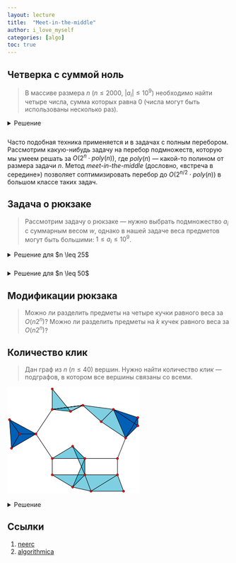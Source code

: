```yaml
---
layout: lecture
title:  "Meet-in-the-middle"
author: i_love_myself
categories: [algo]
toc: true
---
```


## Четверка с суммой ноль

> В массиве размера $n$ ($n \leq 2000$, $|a_i| \leq 10^9$) необходимо найти четыре числа, сумма которых равна $0$ (числа могут быть использованы несколько раз).

<details markdown="1" style="margin-bottom: 5%"><summary>Решение</summary>

Четыре числа $a, b, c, d$ с суммой $0$ прекрасно деляется на две части: $a+b = -(c+d)$. То есть если мы зафиксировали сумму первых двух чисел, то мы знаем, какой должна быть сумма вторых двух чисел. Это позволяет решить задачу за $O(n^2 \log n)$:

1. Сохраним суммы всех пар во множестве за $O(n^2 \log n)$
2. Переберем все пары ещё раз и проверим, есть ли пара чисел с противоположной суммой. Этот шаг тоже работает за $O(n^2 \log n)$

</details>

Часто подобная техника применяется и в задачах с полным перебором. Рассмотрим какую-нибудь задачу на перебор подмножеств, которую мы умеем решать за $O(2^n \cdot poly(n))$, где $poly(n)$ — какой-то полином от размера задачи $n$. Метод *meet-in-the-middle* (дословно, «встреча в середине») позволяет соптимизировать перебор до $O(2^{n/2} \cdot poly(n))$ в большом классе таких задач.

## Задача о рюкзаке

> Рассмотрим задачу о рюкзаке — нужно выбрать подмножество $a_i$ с суммарным весом $w$, однако в нашей задаче веса предметов могут быть большими: $1 \leq a_i \leq 10^9$.

<details markdown="1" style="margin-bottom: 5%"><summary>Решение для $n \leq 25$</summary>

Тогда перебор всех подмножеств можно осуществить следующим образом:

```cpp
bool find_subset(int *a, int n, int w)
    for (int mask = 0; mask < (1 << n); mask++) {
        int s = 0;
        for (int i = 0; i < n; i++)
            if (mask >> i & 1)
                s += a[i];
        if (s == w)
            return true;
    }
    return false;
}
```

Здесь мы перебираем все подмножества и каждое проверяем за $O(n)$, что дает асимптотику $O(2^n \cdot n)$.

В теории можно избавиться от проверки за $O(n)$, если перебирать маску рекурсивно и поддерживать текущую сумму на префиксе, возможно добавляя во время спуска только один элемент. Однако мы погонимся за более мощной оптимизацией.

</details>

<details markdown="1" style="margin-bottom: 5%"><summary>Решение для $n \leq 50$</summary>

Разделим массив на две части. Заметим, что искомое подмножество имеет какое-то количество элементов из левой половины и какое-то количество элементов из правой (возможно, нулевое). Попытаемся посчитать все суммы слева и справа по отдельности и найти пару, дающую нужную общую сумму.

Сначала посчитаем суммы для всех подмножеств среди первых $l = \lfloor \frac{n}{2} \rfloor$ элементов и положим в хеш-таблицу:

```cpp
unordered_set<int> t;

int l = n / 2;

for (int mask = 0; mask < (1 << l); mask++) {
    int s = 0;
    for (int i = 0; i < n; i++)
        if (mask >> i & 1)
            s += a[i];
    t.insert(s);
}
```

Затем переберем все суммы среди оставшихся $r = n - l = \lceil \frac{n}{2} \rceil$ элементов и для каждой попытаемся найти подходящую половину (с суммой $s_l = w - s_r$) через предподсчитанную хеш-таблицу:

```cpp
int r = n - l;

for (int mask = 0; mask < (1 << r); mask++) {
    int s = 0;
    for (int i = 0; i < r; i++)
        if (mask >> i & 1)
            s += a[l + i];
    if (t.count(w - s))
        return true;
}
```

Обе фазы (а значит и сам алгоритм) работают за $O(2^{n/2} \cdot n)$: мы перебираем $2^{n/2}$ подмножеств и для каждого за $O(n)$ считаем сумму и делаем запрос добавления / проверки наличия в хеш-таблицу за $O(1)$.

Заметим, что оба перебора всё ещё можно так же соптимизировать в $O(n)$ раз через трюк с рекурсией.

</details>

## Модификации рюкзака

> Можно ли разделить предметы на четыре кучки равного веса за $O(n2^n)$?
> Можно ли разделить предметы на $k$ кучек равного веса за $O(n2^n)$?

## Количество клик

> Дан граф из $n$ $(n \leq 40)$ вершин. Нужно найти количество *клик* — подграфов, в котором все вершины связаны со всеми.

![Клика](./img/cliques.png)

<details markdown="1" style="margin-bottom: 5%"><summary>Решение</summary>

Сначала научимся решать задачу полным перебором. Пусть у нас есть матрица смежности графа. Как быстро проверить, что подмножество вершин $m$ является кликой?

За $O(n^2)$ можно пройтись по всем парам включенных вершин и для каждой проверить, есть ли единичка в матрице смежности. Проверку можно соптимизировать до $O(n)$, посчитав маску $m'$, равную побитовому «И» строчек матрицы смежности, соответствующих вершинам $m$. Теперь, если $m$ является подмножеством $m'$, то есть

$$
m \; \& \; m' = m
$$

то подграф $m$ является кликой: для всех его вершин есть ребро из всех других.

Воспользуемся этим трюком для слияния ответов в meet-in-the-middle. Разделим граф на две части, найдем для левой все клики и пометим их маски единицами в специальном массиве `is_clique[mask]` размера $2^{n/2}$.

Теперь будем перебирать подграфы второй половины, и для каждой клики нам нужно найти количество клик левой половины, являющихся подграфами пересечения списков смежности для правой половины ($m'$ из проверки выше).

Чтобы сделать это быстро, предподсчитаем поверх массива `is_clique` динамику «как много подмасок данной маски являются кликами». Эту динамику можно посчитать за $O(2^{n/2})$, если для каждой маски $m$ рассмотреть два варианта — когда первая вершина $v$ включена в клику и когда не включена:

$$
f[m] = f[m \; \& \; g_v \oplus 2^v] + f[m \oplus 2^v] + is\_clique[m]
$$

Итоговая асимптотика алгоритма будет $O(2^{n/2} \cdot n)$.

</details>

## Ссылки

1. [neerc](https://neerc.ifmo.ru/wiki/index.php?title=Meet-in-the-middle)
1. [algorithmica](https://ru.algorithmica.org/cs/decomposition/mitm/)
